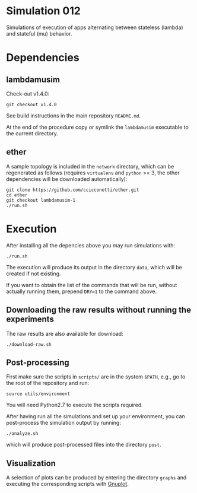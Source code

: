 # Simulation 012

Simulations of execution of apps alternating between stateless (lambda) and stateful (mu) behavior.

# Dependencies

## lambdamusim

Check-out v1.4.0:

```
git checkout v1.4.0
```

See build instructions in the main repository `README.md`.

At the end of the procedure copy or symlink the `lambdamusim` executable to the current directory.

## ether

A sample topology is included in the `network` directory, which can be regenerated as follows (requires `virtualenv` and `python` >= 3, the other dependencies will be downloaded automatically):

```
git clone https://github.com/ccicconetti/ether.git
cd ether
git checkout lambdamusim-1
./run.sh
```

# Execution

After installing all the depencies above you may run simulations with:

```
./run.sh
```

The execution will produce its output in the directory `data`, which will be created if not existing.

If you want to obtain the list of the commands that will be run, without actually running them, prepend `DRY=1` to the command above.

## Downloading the raw results without running the experiments

The raw results are also available for download:

```
./download-raw.sh
```

## Post-processing

First make sure the scripts in `scripts/` are in the system `$PATH`, e.g., go to the root of the repository and run:

```
source utils/environment
```

You will need Python2.7 to execute the scripts required.

After having run all the simulations and set up your environment, you can post-process the simulation output by running:

```
./analyze.sh
```

which will produce post-processed files into the directory `post`.

## Visualization

A selection of plots can be produced by entering the directory `graphs` and executing the corresponding scripts with [Gnuplot](http://www.gnuplot.info/).
